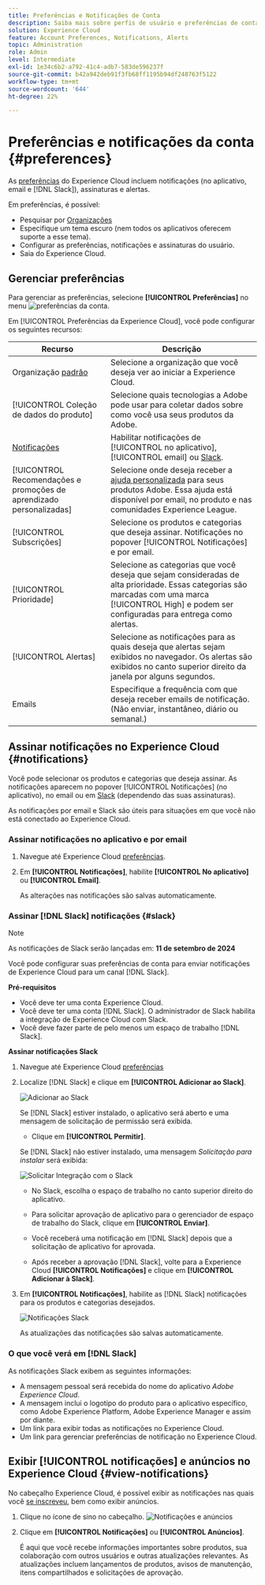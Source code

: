 ```yaml
---
title: Preferências e Notificações de Conta
description: Saiba mais sobre perfis de usuário e preferências de conta no Experience Cloud. Inscreva-se nas notificações de produto para email e  [!DNL Slack] e configure alertas de produto.
solution: Experience Cloud
feature: Account Preferences, Notifications, Alerts
topic: Administration
role: Admin
level: Intermediate
exl-id: 1e34c6b2-a792-41c4-adb7-583de596237f
source-git-commit: b42a942deb91f3fb68ff1195b94df248763f5122
workflow-type: tm+mt
source-wordcount: '644'
ht-degree: 22%

---
```


# Preferências e notificações da conta {#preferences}

As [preferências](https://experience.adobe.com/preferences) do Experience Cloud incluem notificações (no aplicativo, email e [!DNL Slack]), assinaturas e alertas.

Em preferências, é possível:

* Pesquisar por [Organizações](../administration/organizations.md)
* Especifique um tema escuro (nem todos os aplicativos oferecem suporte a esse tema).
* Configurar as preferências, notificações e assinaturas do usuário.
* Saia do Experience Cloud.

## Gerenciar preferências

Para gerenciar as preferências, selecione **[!UICONTROL Preferências]** no menu ![preferências](../assets/preferences-icon-sm.png) da conta.

Em [!UICONTROL Preferências da Experience Cloud], você pode configurar os seguintes recursos:

| Recurso | Descrição |
|--- |--- |
| Organização [padrão](../administration/organizations.md) | Selecione a organização que você deseja ver ao iniciar a Experience Cloud. |
| [!UICONTROL Coleção de dados do produto] | Selecione quais tecnologias a Adobe pode usar para coletar dados sobre como você usa seus produtos da Adobe. |
| [Notificações](#notifications-and-announcements) | Habilitar notificações de [!UICONTROL no aplicativo], [!UICONTROL email] ou [Slack](#slack-notifications). |
| [!UICONTROL Recomendações e promoções de aprendizado personalizadas] | Selecione onde deseja receber a [ajuda personalizada](personalized-learning.md) para seus produtos Adobe. Essa ajuda está disponível por email, no produto e nas comunidades Experience League. |
| [!UICONTROL Subscrições] | Selecione os produtos e categorias que deseja assinar. Notificações no popover [!UICONTROL Notificações] e por email. |
| [!UICONTROL Prioridade] | Selecione as categorias que você deseja que sejam consideradas de alta prioridade. Essas categorias são marcadas com uma marca [!UICONTROL High] e podem ser configuradas para entrega como alertas. |
| [!UICONTROL Alertas] | Selecione as notificações para as quais deseja que alertas sejam exibidos no navegador. Os alertas são exibidos no canto superior direito da janela por alguns segundos. |
| Emails | Especifique a frequência com que deseja receber emails de notificação. (Não enviar, instantâneo, diário ou semanal.) |

## Assinar notificações no Experience Cloud {#notifications}

Você pode selecionar os produtos e categorias que deseja assinar. As notificações aparecem no popover [!UICONTROL Notificações] (no aplicativo), no email ou em [Slack](#slack-notifications) (dependendo das suas assinaturas).

As notificações por email e Slack são úteis para situações em que você não está conectado ao Experience Cloud.

### Assinar notificações no aplicativo e por email

1. Navegue até Experience Cloud [preferências](https://experience.adobe.com/preferences).

1. Em **[!UICONTROL Notificações]**, habilite **[!UICONTROL No aplicativo]** ou **[!UICONTROL Email]**.

   As alterações nas notificações são salvas automaticamente.

### Assinar [!DNL Slack] notificações {#slack}

>[!NOTE]
>
>As notificações de Slack serão lançadas em: **11 de setembro de 2024**


Você pode configurar suas preferências de conta para enviar notificações de Experience Cloud para um canal [!DNL Slack].

**Pré-requisitos**

* Você deve ter uma conta Experience Cloud.
* Você deve ter uma conta [!DNL Slack]. O administrador de Slack habilita a integração de Experience Cloud com Slack.
* Você deve fazer parte de pelo menos um espaço de trabalho [!DNL Slack].

**Assinar notificações Slack**

1. Navegue até Experience Cloud [preferências](https://experience.adobe.com/preferences)

1. Localize [!DNL Slack] e clique em **[!UICONTROL Adicionar ao Slack]**.

   ![Adicionar ao Slack](../assets/add-to-slack.png)

   Se [!DNL Slack] estiver instalado, o aplicativo será aberto e uma mensagem de solicitação de permissão será exibida.

   * Clique em **[!UICONTROL Permitir]**.

   Se [!DNL Slack] não estiver instalado, uma mensagem _Solicitação para instalar_ será exibida:

   ![Solicitar Integração com o Slack](../assets/slack-request.png)

   * No Slack, escolha o espaço de trabalho no canto superior direito do aplicativo.

   * Para solicitar aprovação de aplicativo para o gerenciador de espaço de trabalho do Slack, clique em **[!UICONTROL Enviar]**.

   * Você receberá uma notificação em [!DNL Slack] depois que a solicitação de aplicativo for aprovada.

   * Após receber a aprovação [!DNL Slack], volte para a Experience Cloud **[!UICONTROL Notificações]** e clique em **[!UICONTROL Adicionar à Slack]**.

1. Em **[!UICONTROL Notificações]**, habilite as [!DNL Slack] notificações para os produtos e categorias desejados.

   ![Notificações Slack](../assets/slack.png)

   As atualizações das notificações são salvas automaticamente.

### O que você verá em [!DNL Slack]

As notificações Slack exibem as seguintes informações:

* A mensagem pessoal será recebida do nome do aplicativo _Adobe Experience Cloud_.
* A mensagem inclui o logotipo do produto para o aplicativo específico, como Adobe Experience Platform, Adobe Experience Manager e assim por diante.
* Um link para exibir todas as notificações no Experience Cloud.
* Um link para gerenciar preferências de notificação no Experience Cloud.

## Exibir [!UICONTROL notificações] e anúncios no Experience Cloud {#view-notifications}

No cabeçalho Experience Cloud, é possível exibir as notificações nas quais você [se inscreveu](#notifications), bem como exibir anúncios.

1. Clique no ícone de sino no cabeçalho. ![Notificações e anúncios](../assets/bell-icon.png)

1. Clique em **[!UICONTROL Notificações]** ou **[!UICONTROL Anúncios]**.

   É aqui que você recebe informações importantes sobre produtos, sua colaboração com outros usuários e outras atualizações relevantes. As atualizações incluem lançamentos de produtos, avisos de manutenção, itens compartilhados e solicitações de aprovação.